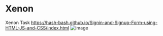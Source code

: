 # Xenon
Xenon Task
https://hash-bash.github.io/Signin-and-Signup-Form-using-HTML-JS-and-CSS/index.html
![image](https://user-images.githubusercontent.com/70281538/196766392-a2841def-6e02-45a8-a7ee-d48e9d55ca50.png)
